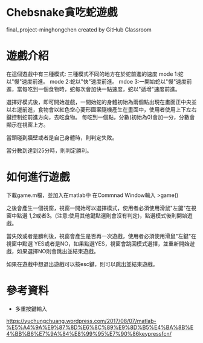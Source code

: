 # Chebsnake貪吃蛇遊戲
final_project-minghongchen created by GitHub Classroom

# 遊戲介紹
在這個遊戲中有三種模式:
三種模式不同的地方在於蛇前進的速度
mode 1:蛇以"慢"速度前進。
mode 2:蛇以"快"速度前進。
mdoe 3:一開始蛇以"慢"速度前進，當每吃到一個食物時，蛇每次會加快一點速度，蛇以"遞增"速度前進。

選擇好模式後，即可開始遊戲，一開始蛇的身體初始為兩個點出現在畫面正中央並以右邊前進，食物會以紅色空心菱形圖案隨機產生在畫面中，使用者使用上下左右鍵控制蛇前進方向，去吃食物。
每吃到一個點，分數(初始為0)會加一分，分數會顯示在視窗上方。

當頭碰到牆壁或者是自己身體時，則判定失敗。

當分數到達到25分時，則判定勝利。

# 如何進行遊戲
下載game.m檔，並加入在matlab中
在Commnad Window輸入 >game()

之後會產生一個視窗，視窗一開始可以選擇模式，使用者必須使用滑鼠"左鍵"在視窗中點選 1,2或者3。(注意:使用其他鍵點選則會沒有判定)，點選模式後則開始遊戲。

當失敗或者是勝利後，視窗會產生是否再一次遊戲，使用者必須使用滑鼠"左鍵"在視窗中點選 YES或者是NO，如果點選YES，視窗會跳回模式選擇，並重新開始遊戲，如果選擇NO則會跳出並結束遊戲。

如果在遊戲中想退出遊戲可以按esc鍵，則可以跳出並結束遊戲。

# 參考資料
* 多重按鍵輸入

https://yuchungchuang.wordpress.com/2017/08/07/matlab-%E5%A4%9A%E9%87%8D%E6%8C%89%E9%8D%B5%E4%BA%8B%E4%BB%B6%E7%9A%84%E8%99%95%E7%90%86keypressfcn/
